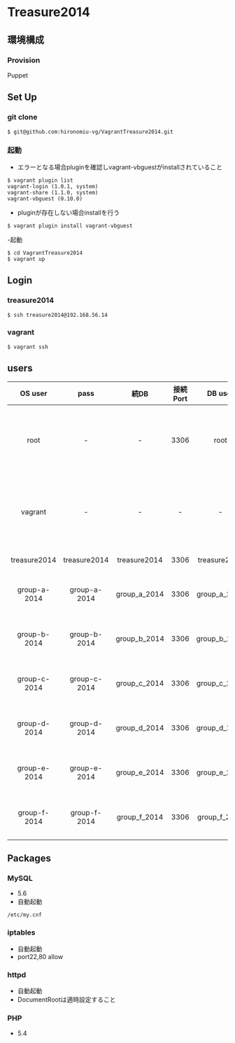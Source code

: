 Treasure2014
===================================

## 環境構成
### Provision 
Puppet
## Set Up 
### git clone
```
$ git@github.com:hironomiu-vg/VagrantTreasure2014.git 
```
### 起動
- エラーとなる場合pluginを確認しvagrant-vbguestがinstallされていること

```
$ vagrant plugin list
vagrant-login (1.0.1, system)
vagrant-share (1.1.0, system)
vagrant-vbguest (0.10.0)
```
- pluginが存在しない場合installを行う

```
$ vagrant plugin install vagrant-vbguest
```

-起動

```
$ cd VagrantTreasure2014  
$ vagrant up  
```

## Login
### treasure2014
```
$ ssh treasure2014@192.168.56.14
```
### vagrant
```
$ vagrant ssh
```
## users

| OS user | pass | 続DB | 接続Port |  DB user |  DB pass | 用途 |
|:-----------:|:------------:|:------------:|:------------:|:------------:|:------------:|:------------:|
| root | - | - | 3306 |  root | vagrant | root vagrantユーザより sudo su -にて遷移|
| vagrant | - | - | - | - | - | vagrant用ユーザ vagrant sshにてログイン|
| treasure2014 | treasure2014 | treasure2014 | 3306 | treasure2014 | treasure2014 | 開発ユーザ |
| group-a-2014 | group-a-2014 | group_a_2014 | 3306 | group_a_2014 | group_a_2014 | グループワークユーザ |
| group-b-2014 | group-b-2014 | group_b_2014 | 3306 | group_b_2014 | group_b_2014 | グループワークユーザ |
| group-c-2014 | group-c-2014 | group_c_2014 | 3306 | group_c_2014 | group_c_2014 | グループワークユーザ |
| group-d-2014 | group-d-2014 | group_d_2014 | 3306 | group_d_2014 | group_d_2014 | グループワークユーザ |
| group-e-2014 | group-e-2014 | group_e_2014 | 3306 | group_e_2014 | group_e_2014 | グループワークユーザ |
| group-f-2014 | group-f-2014 | group_f_2014 | 3306 | group_f_2014 | group_f_2014 | グループワークユーザ |

## Packages   
### MySQL
- 5.6
- 自動起動
```
/etc/my.cnf
```
 
### iptables
- 自動起動
- port22,80 allow

### httpd
- 自動起動
- DocumentRootは適時設定すること

### PHP
- 5.4
